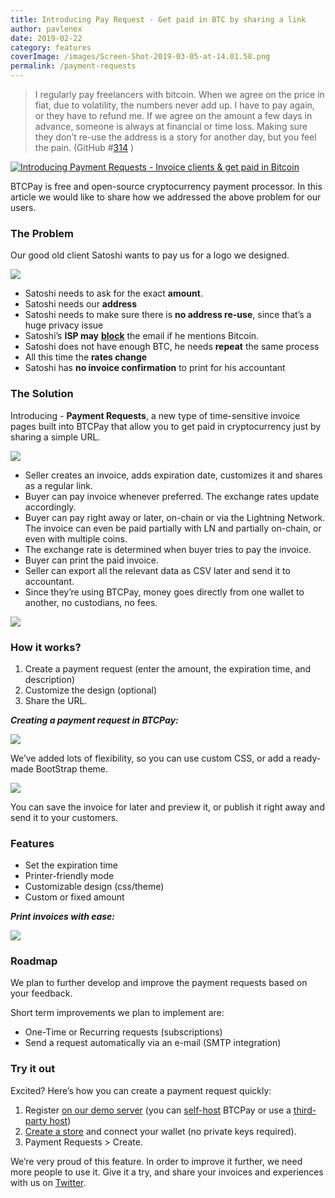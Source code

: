 ```yaml
---
title: Introducing Pay Request - Get paid in BTC by sharing a link
author: pavlenex
date: 2019-02-22
category: features
coverImage: /images/Screen-Shot-2019-03-05-at-14.01.58.png
permalink: /payment-requests
---
```


> I regularly pay freelancers with bitcoin. When we agree on the price in fiat, due to volatility, the numbers never add up. I have to pay again, or they have to refund me. If we agree on the amount a few days in advance, someone is always at financial or time loss. Making sure they don’t re-use the address is a story for another day, but you feel the pain. (GitHub #[314](https://github.com/btcpayserver/btcpayserver/issues/314) )

[![Introducing Payment Requests - Invoice clients & get paid in Bitcoin](https://img.youtube.com/vi/j6CvwDPvfzQ/mqdefault.jpg)](https://www.youtube.com/watch?v=j6CvwDPvfzQ)

BTCPay is free and open-source cryptocurrency payment processor. In this article we would like to share how we addressed the above problem for our users.

### The Problem

Our good old client Satoshi wants to pay us for a logo we designed.

![](/images/BitcoinPayLink.png)

- Satoshi needs to ask for the exact **amount**.
- Satoshi needs our **address**
- Satoshi needs to make sure there is **no address re-use**, since that’s a huge privacy issue
- Satoshi’s **ISP may** [**block**](https://old.reddit.com/r/Bitcoin/comments/agru8z/email_provider_blocking_messages_with_bitcoin_word/) the email if he mentions Bitcoin.
- Satoshi does not have enough BTC, he needs **repeat** the same process
- All this time the **rates change**
- Satoshi has **no invoice confirmation** to print for his accountant

### The Solution

Introducing - **Payment Requests**, a new type of time-sensitive invoice pages built into BTCPay that allow you to get paid in cryptocurrency just by sharing a simple URL.

![](/images/BitcoinPayLink2.png)

- Seller creates an invoice, adds expiration date, customizes it and shares as a regular link.
- Buyer can pay invoice whenever preferred. The exchange rates update accordingly.
- Buyer can pay right away or later, on-chain or via the Lightning Network. The invoice can even be paid partially with LN and partially on-chain, or even with multiple coins.
- The exchange rate is determined when buyer tries to pay the invoice.
- Buyer can print the paid invoice.
- Seller can export all the relevant data as CSV later and send it to accountant.
- Since they’re using BTCPay, money goes directly from one wallet to another, no custodians, no fees.

**![](/images/BTCPay-payment-Requests-1.gif)**

### How it works?

1. Create a payment request (enter the amount, the expiration time, and description)
2. Customize the design (optional)
3. Share the URL.

***Creating a payment request in BTCPay:***

![](/images/BTCPay-payment-Requests.gif)

We’ve added lots of flexibility, so you can use custom CSS, or add a ready-made BootStrap theme.

![](/images/BTCPayRequestDesign.gif)

You can save the invoice for later and preview it, or publish it right away and send it to your customers.

### Features

- Set the expiration time
- Printer-friendly mode
- Customizable design (css/theme)
- Custom or fixed amount

***Print invoices with ease:***

![](/images/Print-Preview-BItcoin-Invoice.png)

### Roadmap

We plan to further develop and improve the payment requests based on your feedback.

Short term improvements we plan to implement are:

- One-Time or Recurring requests (subscriptions)
- Send a request automatically via an e-mail (SMTP integration)

### Try it out

Excited? Here’s how you can create a payment request quickly:

1. Register [on our demo server](https://mainnet.demo.btcpayserver.org/register) (you can [self-host](https://docs.btcpayserver.org/deployment/deployment) BTCPay or use a [third-party host](https://docs.btcpayserver.org/deployment/thirdpartyhosting))
2. [Create a store](https://docs.btcpayserver.org/btcpay-basics/gettingstarted#creating-btcpay-store) and connect your wallet (no private keys required).
3. Payment Requests > Create.

We’re very proud of this feature. In order to improve it further, we need more people to use it. Give it a try, and share your invoices and experiences with us on [Twitter](https://twitter.com/BtcpayServer).
